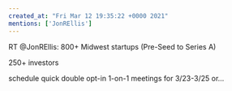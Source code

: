 ```yaml
---
created_at: "Fri Mar 12 19:35:22 +0000 2021"
mentions: ['JonREllis']
---
```


RT @JonREllis: 800+ Midwest startups (Pre-Seed to Series A)

250+ investors

schedule quick double opt-in 1-on-1 meetings for 3/23-3/25 or…